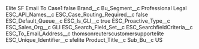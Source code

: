 <?xml version="1.0" encoding="UTF-8"?>
<CustomMetadata xmlns="http://soap.sforce.com/2006/04/metadata" xmlns:xsi="http://www.w3.org/2001/XMLSchema-instance" xmlns:xsd="http://www.w3.org/2001/XMLSchema">
    <label>Elite SF Email To Case1</label>
    <protected>false</protected>
    <values>
        <field>Brand__c</field>
        <value xsi:nil="true"/>
    </values>
    <values>
        <field>Bu_Segment__c</field>
        <value xsi:type="xsd:string">Professional Legal</value>
    </values>
    <values>
        <field>ESC_API_Names__c</field>
        <value xsi:nil="true"/>
    </values>
    <values>
        <field>ESC_Case_Routing_Required__c</field>
        <value xsi:type="xsd:boolean">false</value>
    </values>
    <values>
        <field>ESC_Default_Queue__c</field>
        <value xsi:nil="true"/>
    </values>
    <values>
        <field>ESC_Is_GLI__c</field>
        <value xsi:type="xsd:boolean">true</value>
    </values>
    <values>
        <field>ESC_Proactive_Type__c</field>
        <value xsi:nil="true"/>
    </values>
    <values>
        <field>ESC_Sales_Org__c</field>
        <value xsi:type="xsd:string">GLI</value>
    </values>
    <values>
        <field>ESC_Search_Field_Set__c</field>
        <value xsi:nil="true"/>
    </values>
    <values>
        <field>ESC_SearchfieldCriteria__c</field>
        <value xsi:nil="true"/>
    </values>
    <values>
        <field>ESC_To_Email_Address__c</field>
        <value xsi:type="xsd:string">thomsonreuterscustomersupportelite</value>
    </values>
    <values>
        <field>ESC_Unique_Identifier__c</field>
        <value xsi:type="xsd:string">sfelite</value>
    </values>
    <values>
        <field>Product_Title__c</field>
        <value xsi:nil="true"/>
    </values>
    <values>
        <field>Sub_Bu__c</field>
        <value xsi:type="xsd:string">US</value>
    </values>
</CustomMetadata>
